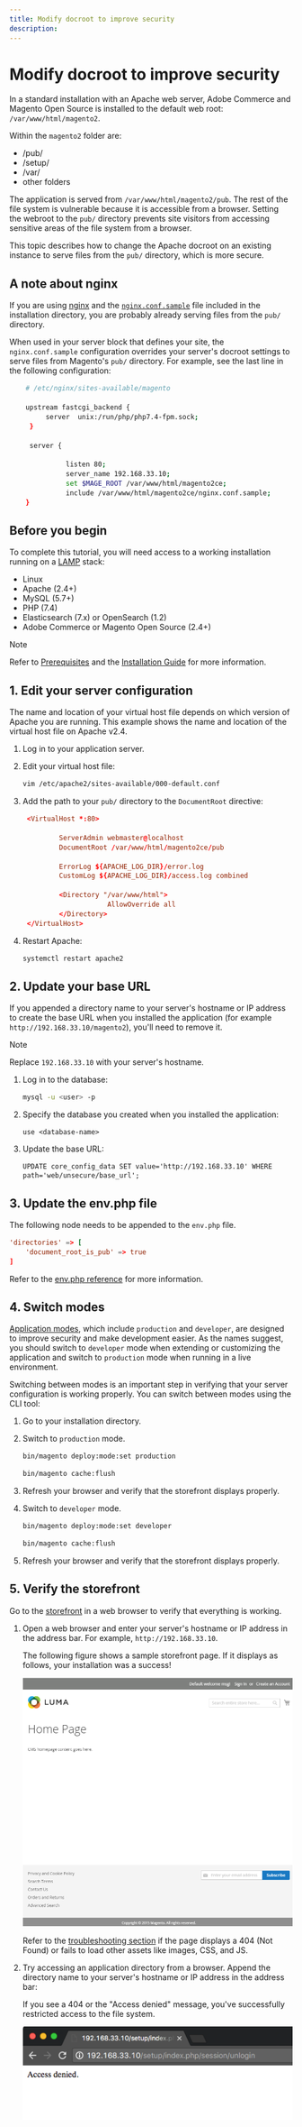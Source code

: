 ```yaml
---
title: Modify docroot to improve security
description:
---
```


# Modify docroot to improve security

In a standard installation with an Apache web server, Adobe Commerce and Magento Open Source is installed to the default web root: `/var/www/html/magento2`.

Within the `magento2` folder are:

-  /pub/
-  /setup/
-  /var/
-  other folders

The application is served from `/var/www/html/magento2/pub`. The rest of the file system is vulnerable because it is accessible from a browser.
Setting the webroot to the `pub/` directory prevents site visitors from accessing sensitive areas of the file system from a browser.

This topic describes how to change the Apache docroot on an existing instance to serve files from the `pub/` directory, which is more secure.

## A note about nginx

If you are using [nginx](../prerequisites/web-server/nginx.md) and the [`nginx.conf.sample`](https://github.com/magento/magento2/blob/2.4/nginx.conf.sample) file included in the installation directory, you are probably already serving files from the `pub/` directory.

When used in your server block that defines your site, the `nginx.conf.sample` configuration overrides your server's docroot settings to serve files from Magento's `pub/` directory. For example, see the last line in the following configuration:

```bash
    # /etc/nginx/sites-available/magento

    upstream fastcgi_backend {
         server  unix:/run/php/php7.4-fpm.sock;
     }

     server {

              listen 80;
              server_name 192.168.33.10;
              set $MAGE_ROOT /var/www/html/magento2ce;
              include /var/www/html/magento2ce/nginx.conf.sample;
    }
```

## Before you begin

To complete this tutorial, you will need access to a working installation running on a [LAMP](https://en.wikipedia.org/wiki/LAMP_(software_bundle)) stack:

-  Linux
-  Apache (2.4+)
-  MySQL (5.7+)
-  PHP (7.4)
-  Elasticsearch (7.x) or OpenSearch (1.2)
-  Adobe Commerce or Magento Open Source (2.4+)

>[!NOTE]
>
>Refer to [Prerequisites](../prerequisites/overview.md) and the [Installation Guide](../overview.md) for more information.

## 1. Edit your server configuration

The name and location of your virtual host file depends on which version of Apache you are running. This example shows the name and location of the virtual host file on Apache v2.4.

1. Log in to your application server.
1. Edit your virtual host file:

   ```bash
   vim /etc/apache2/sites-available/000-default.conf
   ```

1. Add the path to your `pub/` directory to the `DocumentRoot` directive:

   ```conf
    <VirtualHost *:80>

            ServerAdmin webmaster@localhost
            DocumentRoot /var/www/html/magento2ce/pub

            ErrorLog ${APACHE_LOG_DIR}/error.log
            CustomLog ${APACHE_LOG_DIR}/access.log combined

            <Directory "/var/www/html">
                        AllowOverride all
            </Directory>
    </VirtualHost>
    ```

1. Restart Apache:

   ```bash
   systemctl restart apache2
   ```

## 2. Update your base URL

If you appended a directory name to your server's hostname or IP address to create the base URL when you installed the application (for example `http://192.168.33.10/magento2`), you'll need to remove it.

>[!NOTE]
>
>Replace `192.168.33.10` with your server's hostname.

1. Log in to the database:

   ```bash
   mysql -u <user> -p
   ```

1. Specify the database you created when you installed the application:

   ```shell
   use <database-name>
   ```

1. Update the base URL:

   ```shell
   UPDATE core_config_data SET value='http://192.168.33.10' WHERE path='web/unsecure/base_url';
   ```

## 3. Update the env.php file

The following node needs to be appended to the `env.php` file.

```conf
'directories' => [
    'document_root_is_pub' => true
]
```

Refer to the [env.php reference](https://experienceleague.adobe.com/docs/commerce-operations/configuration-guide/files/config-reference-envphp.html) for more information.

## 4. Switch modes

[Application modes](https://experienceleague.adobe.com/docs/commerce-operations/configuration-guide/setup/application-modes.html), which include `production` and `developer`, are designed to improve security and make development easier. As the names suggest, you should switch to `developer` mode when extending or customizing the application and switch to `production` mode when running in a live environment.

Switching between modes is an important step in verifying that your server configuration is working properly. You can switch between modes using the CLI tool:

1. Go to your installation directory.
1. Switch to `production` mode.

   ```bash
   bin/magento deploy:mode:set production
   ```

   ```bash
   bin/magento cache:flush
   ```

1. Refresh your browser and verify that the storefront displays properly.
1. Switch to `developer` mode.

   ```bash
   bin/magento deploy:mode:set developer
   ```

   ```bash
   bin/magento cache:flush
   ```

1. Refresh your browser and verify that the storefront displays properly.

## 5. Verify the storefront

Go to the [storefront](https://glossary.magento.com/storefront) in a web browser to verify that everything is working.

1. Open a web browser and enter your server's hostname or IP address in the address bar. For example, `http://192.168.33.10`.

   The following figure shows a sample storefront page. If it displays as follows, your installation was a success!

   ![Storefront which verifies a successful installation](../../assets/installation/install-success_store.png)

   Refer to the [troubleshooting section](https://support.magento.com/hc/en-us/articles/360032994352) if the page displays a 404 (Not Found) or fails to load other assets like images, CSS, and JS.

1. Try accessing an application directory from a browser. Append the directory name to your server's hostname or IP address in the address bar:

   If you see a 404 or the "Access denied" message, you've successfully restricted access to the file system.

   ![Access denied](../../assets/installation/access-denied.png)
